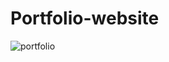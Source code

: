 # Portfolio-website


![portfolio](https://github.com/atlurivishnupriya/Portfolio-website/assets/161872210/3fc21242-6f04-4205-a7ee-3805feb4c0b5)
